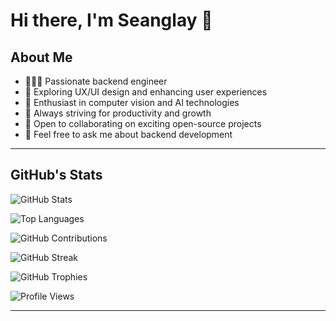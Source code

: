 # Hi there, I'm Seanglay 👋

## About Me

- 👨🏻‍💻 Passionate backend engineer  
- 🌱 Exploring UX/UI design and enhancing user experiences  
- 🤖 Enthusiast in computer vision and AI technologies  
- 🌟 Always striving for productivity and growth  
- 👯 Open to collaborating on exciting open-source projects  
- 💬 Feel free to ask me about backend development

---

## GitHub's Stats

![GitHub Stats](https://github-readme-stats.vercel.app/api?username=RealBinaryGuru&show_icons=true&theme=dark&include_all_commits=true&count_private=true)

![Top Languages](https://github-readme-stats.vercel.app/api/top-langs/?username=RealBinaryGuru&layout=compact&theme=dark)

![GitHub Contributions](https://github-readme-activity-graph.vercel.app/graph?username=RealBinaryGuru&theme=github-dark)

![GitHub Streak](https://github-readme-streak-stats.herokuapp.com/?user=RealBinaryGuru&theme=dark)

![GitHub Trophies](https://github-profile-trophy.vercel.app/?username=RealBinaryGuru&theme=darkhub&no-frame=true&margin-w=15)

![Profile Views](https://komarev.com/ghpvc/?username=RealBinaryGuru&color=blueviolet)

---

